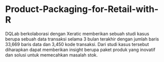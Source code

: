 # Product-Packaging-for-Retail-with-R
DQLab berkolaborasi dengan Xeratic memberikan sebuah studi kasus berupa sebuah data transaksi selama 3 bulan terakhir dengan jumlah baris 33,669 baris data dan 3,450 kode transaksi.
Dari studi kasus tersebut diharapkan dapat memberikan insight berupa paket produk yang inovatif dan solusi untuk memecahkan masalah stok. 
